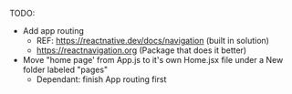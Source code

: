 TODO: 
- Add app routing
    - REF: https://reactnative.dev/docs/navigation (built in solution)
    - https://reactnavigation.org (Package that does it better) 
- Move "home page' from App.js to it's own Home.jsx file under a New folder labeled "pages"
    - Dependant: finish App routing first

